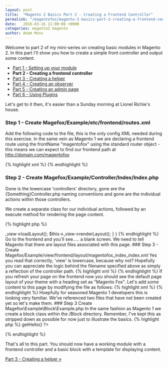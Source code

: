```yaml
---
layout: post
title:  "Magento 2 Basics Part 2 - Creating a Frontend Controller"
permalink: "/magentofox/magento-2-basics-part-2-creating-a-frontend-controller/"
date:   2016-03-16 11:00:00 +0000
categories: magento2 magento
author: Adam Moss
---
```


Welcome to part 2 of my mini-series on creating basic modules in Magento 2. In this part I'll show you how to create a simple front controller and output some content.

- [Part 1 - Setting up your module](/magentofox/magento-2-basics-part-1-setting-up-your-module/)
- **Part 2 - Creating a frontend controller**
- [Part 3 - Creating a helper](/magentofox/magento-2-basics-part-3-creating-a-helper/)
- [Part 4 - Creating an observer](/magentofox/magento-2-basics-part-4-creating-an-observer/)
- [Part 5 - Creating an admin page](/magentofox/magento-2-basics-part-5-creating-an-admin-page/)
- [Part 6 - Using Plugins](/magentofox/magento-2-basics-part-6-using-plugins/)

Let's get to it then, it's easier than a Sunday morning at Lionel Richie's house.

### Step 1 - Create Magefox/Example/etc/frontend/routes.xml

Add the following code to the file, this is the only config XML needed during this exercise. In the same vein as Magento 1 we are declaring a frontend route using the frontName "magentofox" using the standard router object - this means we can expect to find our frontend path at http://domain.com/magentofox

{% highlight xml %}
<config xmlns:xsi="http://www.w3.org/2001/XMLSchema-instance" xsi:noNamespaceSchemaLocation="urn:magento:framework:App/etc/routes.xsd">
    <router id="standard">
        <route id="magentofox" frontName="magentofox">
            <module name="Magefox_Example" />
        </route>
    </router>
</config>
{% endhighlight %}

### Step 2 - Create Magefox/Example/Controller/Index/Index.php

Gone is the lowercase 'controllers' directory, gone are the {Something}Controller.php naming conventions and gone are the individual actions within those controllers.

We create a separate class for our individual actions, followed by an execute method for rendering the page content.

{% highlight php %}
<?php

namespace Magefox\Example\Controller\Index;

class Index extends \Magento\Framework\App\Action\Action
{
    public function execute()
    {
        $this->_view->loadLayout();
        $this->_view->renderLayout();
    }
}
{% endhighlight %}

Go to the frontend and you'll see..... a blank screen. We need to tell Magento that there are layout files associated with this page.

### Step 3 - Create Magefox/Example/view/frontend/layout/magentofox_index_index.xml

Yes you read that correctly, 'view' is lowercase, because why not? Hopefully you can appreciate the logic behind the filename specified above as simply a reflection of the controller path.

{% highlight xml %}
<page xmlns:xsi="http://www.w3.org/2001/XMLSchema-instance" layout="1column" xsi:noNamespaceSchemaLocation="urn:magento:framework:View/Layout/etc/page_configuration.xsd">
    <head>
        <title>Magento Fox</title>
    </head>
</page>
{% endhighlight %}

If you refresh your page on the frontend now you should see the default page layout of your theme with a heading set as "Magento Fox".

Let's add some content to this page by modifying the file as follows:

{% highlight xml %}
<page xmlns:xsi="http://www.w3.org/2001/XMLSchema-instance" layout="1column" xsi:noNamespaceSchemaLocation="urn:magento:framework:View/Layout/etc/page_configuration.xsd">
    <head>
        <title>Magento Fox</title>
    </head>
    <!-- New content below -->
    <body>
        <referenceContainer name="content">
            <block class="Magefox\Example\Block\Example" name="magefox.example"
                   template="magefox/example.phtml" />
        </referenceContainer>
    </body>
</page>
{% endhighlight %}

Hoepfully for seasoned Magento 1 developers this is looking very familiar. We've referenced two files that have not been created yet so let's make them.

### Step 3 Create Magefox\Example\Block\Example.php

In the same fashion as Magento 1 we create a block class within the /Block directory. Remember, I've kept this as stripped down as possible for now just to illustrate the basics.

{% highlight php %}
<?php
namespace Magefox\Example\Block;

use Magento\Framework\View\Element\Template;

class Example extends Template
{
    public function getHello()
    {
        return "Hello World";
    }
}
{% endhighlight %}

### Step 4 - Create Magefox/Example/view/frontend/templates/magefox/example.phtml

This is our template file that will render within the content block list as specified in our layout XML earlier. One difference to note is that $block rather than $this is used to access the class methods:

{% highlight php %}
<?php echo $block->getHello() ?>
{% endhighlight %}

That's all to this part. You should now have a working module with a frontend controller and a basic block with a template for displaying content.

[Part 3 - Creating a helper &raquo;](/magentofox/magento-2-basics-part-3-creating-a-helper/)